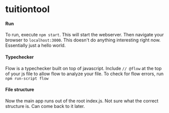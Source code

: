 # tuitiontool

#### Run
To run, execute `npm start`.
This will start the webserver.  Then navigate your browser to `localhost:3000`.  This doesn't do anything interesting right now.  Essentially just a hello world.

#### Typechecker
Flow is a typechecker built on top of javascript. Include `// @flow` at the top of your js file to allow flow to analyze your file.
To check for flow errors, run
`npm run-script flow`

#### File structure
Now the main app runs out of the root index.js.  Not sure what the correct structure is.  Can come back to it later.
